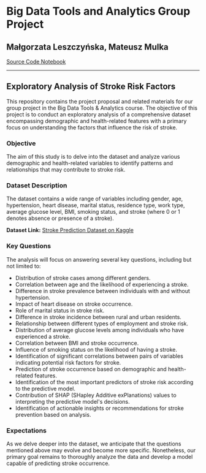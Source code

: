 # Big Data Tools and Analytics Group Project

## Małgorzata Leszczyńska, Mateusz Mulka
[Source Code Notebook](https://colab.research.google.com/drive/1e_yxmEMNFEvhv5qSgtw8c9Ef91kxhtm1?usp=sharing)

---

## Exploratory Analysis of Stroke Risk Factors

This repository contains the project proposal and related materials for our group project in the Big Data Tools & Analytics course. The objective of this project is to conduct an exploratory analysis of a comprehensive dataset encompassing demographic and health-related features with a primary focus on understanding the factors that influence the risk of stroke.

### Objective

The aim of this study is to delve into the dataset and analyze various demographic and health-related variables to identify patterns and relationships that may contribute to stroke risk.

### Dataset Description

The dataset contains a wide range of variables including gender, age, hypertension, heart disease, marital status, residence type, work type, average glucose level, BMI, smoking status, and stroke (where 0 or 1 denotes absence or presence of a stroke).

**Dataset Link:** [Stroke Prediction Dataset on Kaggle](https://www.kaggle.com/datasets/fedesoriano/stroke-prediction-dataset)

### Key Questions

The analysis will focus on answering several key questions, including but not limited to:

- Distribution of stroke cases among different genders.
- Correlation between age and the likelihood of experiencing a stroke.
- Difference in stroke prevalence between individuals with and without hypertension.
- Impact of heart disease on stroke occurrence.
- Role of marital status in stroke risk.
- Difference in stroke incidence between rural and urban residents.
- Relationship between different types of employment and stroke risk.
- Distribution of average glucose levels among individuals who have experienced a stroke.
- Correlation between BMI and stroke occurrence.
- Influence of smoking status on the likelihood of having a stroke.
- Identification of significant correlations between pairs of variables indicating potential risk factors for stroke.
- Prediction of stroke occurrence based on demographic and health-related features.
- Identification of the most important predictors of stroke risk according to the predictive model.
- Contribution of SHAP (SHapley Additive exPlanations) values to interpreting the predictive model's decisions.
- Identification of actionable insights or recommendations for stroke prevention based on analysis.

### Expectations

As we delve deeper into the dataset, we anticipate that the questions mentioned above may evolve and become more specific. Nonetheless, our primary goal remains to thoroughly analyze the data and develop a model capable of predicting stroke occurrence.
